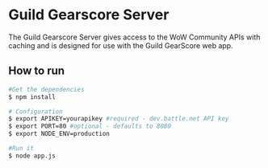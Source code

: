 # Guild Gearscore Server
The Guild Gearscore Server gives access to the WoW Community APIs with caching and is designed for use with the Guild GearScore web app.

## How to run
```bash
#Get the dependencies
$ npm install

# Configuration
$ export APIKEY=yourapikey #required - dev.battle.net API key
$ export PORT=80 #optional - defaults to 8080
$ export NODE_ENV=production

#Run it
$ node app.js
```
